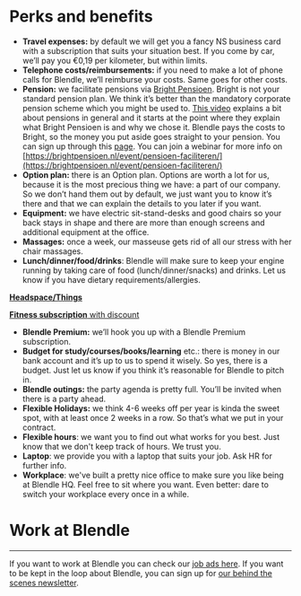 # Perks and benefits

- **Travel expenses:** by default we will get you a fancy NS business card with a subscription that suits your situation best. If you come by car, we’ll pay you €0,19 per kilometer, but within limits.
- **Telephone costs/reimbursements:** if you need to make a lot of phone calls for Blendle, we’ll reimburse your costs. Same goes for other costs.
- **Pension:** we facilitate pensions via [Bright Pensioen](https://brightpensioen.nl/). Bright is not your standard pension plan. We think it’s better than the mandatory corporate pension scheme which you might be used to. [This video](https://youtu.be/xfZM2JuovJM?t=1941) explains a bit about pensions in general and it starts at the point where they explain what Bright Pensioen is and why we chose it. Blendle pays the costs to Bright, so the money you put aside goes straight to your pension. You can sign up through this [page](https://brightpensioen.nl/werkgever-blendle/). 
You can join a webinar for more info on [https://brightpensioen.nl/event/pensioen-faciliteren/](https://brightpensioen.nl/event/pensioen-faciliteren/)
- **Option plan:** there is an Option plan. Options are worth a lot for us, because it is the most precious thing we have: a part of our company. So we don’t hand them out by default, we just want you to know it’s there and that we can explain the details to you later if you want.
- **Equipment:** we have electric sit-stand-desks and good chairs so your back stays in shape and there are more than enough screens and additional equipment at the office.
- **Massages:** once a week, our masseuse gets rid of all our stress with her chair massages.
- **Lunch/dinner/food/drinks**: Blendle will make sure to keep your engine running by taking care of food (lunch/dinner/snacks) and drinks. Let us know if you have dietary requirements/allergies.

[**Headspace/Things**](Perks%20and%20benefits%2027da1aeb7ec542259be7da7c8af6660b/Headspace%20Things%2041795906a518440ba9529b1f765bfcc9.md)

[**Fitness subscription** with discount](Perks%20and%20benefits%2027da1aeb7ec542259be7da7c8af6660b/Fitness%20subscription%20with%20discount%20651cbe8a407e4da0b6e1f578b8141df1.md)

- **Blendle Premium:** we’ll hook you up with a Blendle Premium subscription.
- **Budget for study/courses/books/learning** etc.: there is money in our bank account and it’s up to us to spend it wisely. So yes, there is a budget. Just let us know if you think it’s reasonable for Blendle to pitch in.
- **Blendle outings:** the party agenda is pretty full. You’ll be invited when there is a party ahead.
- **Flexible Holidays:** we think 4-6 weeks off per year is kinda the sweet spot, with at least once 2 weeks in a row. So that’s what we put in your contract.
- **Flexible hours**: we want you to find out what works for you best. Just know that we don't keep track of hours. We trust you.
- **Laptop**: we provide you with a laptop that suits your job. Ask HR for further info.
- **Workplace**: we've built a pretty nice office to make sure you like being at Blendle HQ. Feel free to sit where you want. Even better: dare to switch your workplace every once in a while.

# Work at Blendle

---

If you want to work at Blendle you can check our [job ads here](https://blendle.homerun.co/). If you want to be kept in the loop about Blendle, you can sign up for [our behind the scenes newsletter](https://blendle.homerun.co/yes-keep-me-posted/tr/apply?token=8092d4128c306003d97dd3821bad06f2).